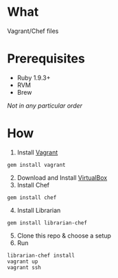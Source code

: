 What
====
Vagrant/Chef files

Prerequisites
===

* Ruby 1.9.3+
* RVM
* Brew

*Not in any particular order*

How
===
1. Install [Vagrant](http://vagrantup.com/)

  ```Shell
  gem install vagrant
  ```

2. Download and Install [VirtualBox](http://www.virtualbox.org/)
3. Install Chef

  ```Shell
  gem install chef
  ```

4. Install Librarian

  ```Shell
  gem install librarian-chef
  ```

5. Clone this repo & choose a setup
6. Run


```Shell
librarian-chef install
vagrant up
vagrant ssh
```
